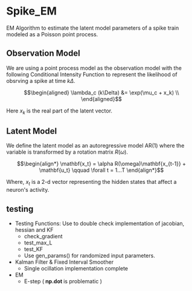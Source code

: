 # Spike_EM
EM Algorithm to estimate the latent model parameters of a spike train modeled as a Poisson point process.


## Observation Model
We are using a point process model as the observation model with the following Conditional Intensity Function to represent the likelihood of obsrving a spike at time $k\Delta$.
```math
\begin{aligned}
    \lambda_c (k\Delta) &= \exp(\mu_c + x_k) \\
\end{aligned}
```
Here $x_k$ is the real part of the latent vector.

## Latent Model
We define the latent model as an autoregressive model AR(1) where the variable is transformed by a rotation matrix $R(\omega)$.
 ```math
\begin{align*}
\mathbf{x_t} = \alpha R(\omega)\mathbf{x_{t-1}} + \mathbf{u_t} \qquad \forall t = 1...T
\end{align*}
```
Where, $x_t$ is a 2-d vector representing the hidden states that affect a neuron's activity. 

## testing
- Testing Functions: Use to double check implementation of jacobian, hessian and KF
  - check_gradient
  - test_max_L
  - test_KF
  - Use gen_params() for randomized input parameters. 
- Kalman Filter & Fixed Interval Smoother
  - Single ocillation implementation complete
- EM
  - E-step (<b> np.dot </b> is problematic )
  
  
